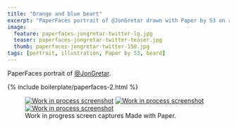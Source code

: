 ```yaml
---
title: "Orange and blue beart"
excerpt: "PaperFaces portrait of @JonGretar drawn with Paper by 53 on an iPad."
image: 
  feature: paperfaces-jongretar-twitter-lg.jpg
  teaser: paperfaces-jongretar-twitter-teaser.jpg
  thumb: paperfaces-jongretar-twitter-150.jpg
tags: [portrait, illustration, Paper by 53, beard]
---
```


PaperFaces portrait of [@JonGretar](http://twitter.com/jongretar).

{% include boilerplate/paperfaces-2.html %}

<figure class="third">
  <a href="{{ site.url }}/images/paperfaces-jongretar-process-1-lg.jpg"><img src="{{ site.url }}/images/paperfaces-jongretar-process-1-600.jpg" alt="Work in process screenshot"></a>
  <a href="{{ site.url }}/images/paperfaces-jongretar-process-2-lg.jpg"><img src="{{ site.url }}/images/paperfaces-jongretar-process-2-600.jpg" alt="Work in process screenshot"></a>
  <a href="{{ site.url }}/images/paperfaces-jongretar-process-3-lg.jpg"><img src="{{ site.url }}/images/paperfaces-jongretar-process-3-600.jpg" alt="Work in process screenshot"></a>
  <figcaption>Work in progress screen captures Made with Paper.</figcaption>
</figure>